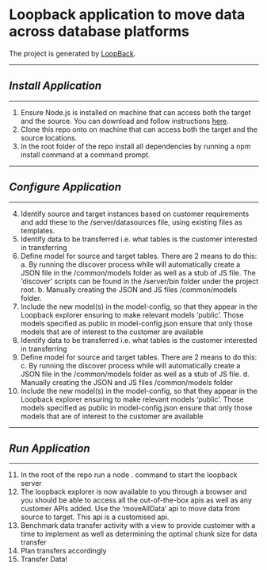 # Loopback application to move data across database platforms

The project is generated by [LoopBack](http://loopback.io).

---
## _Install Application_
---

1.  Ensure Node.js is installed on machine that can access both the target and the source.  You can download and follow instructions [here](https://nodejs.org/en/download/).
2.  Clone this repo onto on machine that can access both the target and the source locations.
3.	In the root folder of the repo install all dependencies by running a npm install command at a command prompt.

---
## _Configure Application_
---
4.	Identify source and target instances based on customer requirements and add these to the /server/datasources file, using existing files as templates.
5.	Identify data to be transferred i.e. what tables is the customer interested in transferring
6.	Define model for source and target tables.  There are 2 means to do this:
	a.	By running the discover process while will automatically create a JSON file in the /common/models folder as well as a stub of JS file.  The ‘discover’ scripts can be found in the /server/bin folder under the project root.
	b.	Manually creating the JSON and JS files /common/models folder.
7.	Include the new model(s) in the model-config, so that they appear in the Loopback explorer ensuring to make relevant models ‘public’.  Those models specified as public in model-config.json ensure that only those models that are of interest to the customer are available
8.	Identify data to be transferred i.e. what tables is the customer interested in transferring
9.	Define model for source and target tables.  There are 2 means to do this:
	c.	By running the discover process while will automatically create a JSON file in the /common/models folder as well as a stub of JS file.
	d.	Manually creating the JSON and JS files /common/models folder 
10.	Include the new model(s) in the model-config, so that they appear in the Loopback explorer ensuring to make relevant models ‘public’.  Those models specified as public in model-config.json ensure that only those models that are of interest to the customer are available 

---
## _Run Application_
---
11.	In the root of the repo run a node . command to start the loopback server
12.	The loopback explorer is now available to you through a browser and you should be able to access all the out-of-the-box apis as well as any customer APIs added.  Use the ‘moveAllData’ api to move data from source to target.  This api is a customised api.
13.	Benchmark data transfer activity with a view to provide customer with a time to implement as well as determining the optimal chunk size for data transfer
14.	Plan transfers accordingly
15.	Transfer Data!


